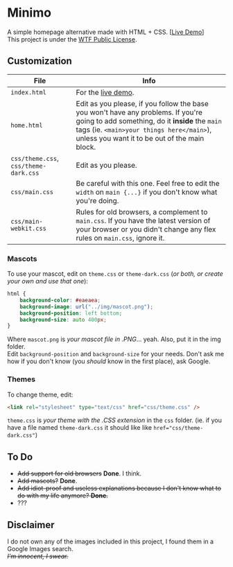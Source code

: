 Minimo
=======
A simple homepage alternative made with HTML + CSS. [[Live Demo](http://jackosdev.github.io/Minimo-Homepage/)]  
This project is under the [WTF Public License](http://www.wtfpl.net/).

Customization
-------------

| File                  | Info |
|-----------------------|------|
| `index.html`          | For the [live demo](http://jackosdev.github.io/Minimo-Homepage/). |
| `home.html`           | Edit as you please, if you follow the base you won't have any problems. If you're going to add something, do it **inside** the `main` tags (ie. `<main>your things here</main>`), unless you want it to be out of the main block. |
| `css/theme.css`, `css/theme-dark.css` | Edit as you please. |
| `css/main.css`        | Be careful with this one. Feel free to edit the `width` on `main {...}` if you don't know what you're doing. |
| `css/main-webkit.css` | Rules for old browsers, a complement to `main.css`. If you have the latest version of your browser or you didn't change any flex rules on `main.css`, ignore it. |

### Mascots
To use your mascot, edit on `theme.css` or `theme-dark.css` (_or both, or create your own and use that one_):
```css
html {
    background-color: #eaeaea;
    background-image: url("../img/mascot.png");
    background-position: left bottom;
    background-size: auto 400px;
}
```
Where `mascot.png` is _your mascot file in .PNG_... yeah. Also, put it in the img folder.  
Edit `background-position` and `background-size` for your needs. Don't ask me how if you don't know (you _should_ know in the first place), ask Google.

### Themes
To change theme, edit:
```html
<link rel="stylesheet" type="text/css" href="css/theme.css" />
```
`theme.css` is _your theme with the .CSS extension_ in the `css` folder. (ie. if you have a file named `theme-dark.css` it should like like `href="css/theme-dark.css"`)


To Do
------
* ~~Add support for old browsers~~ **Done**. I think.
* ~~Add mascots?~~ **Done**.
* ~~Add idiot-proof and useless explanations because I don't know what to do with my life anymore? **Done**.~~
* ???


Disclaimer
----------
I do not own any of the images included in this project, I found them in a Google Images search.  
~~_I'm innocent, I swear._~~